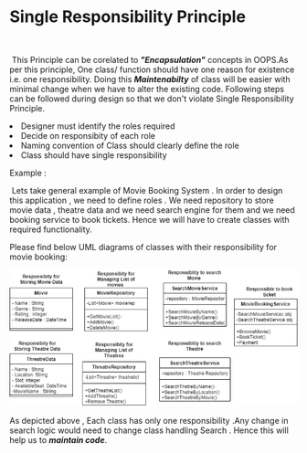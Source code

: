 # Single Responsibility Principle
​	

​			This Principle can be corelated to <strong><em>"Encapsulation"</em></strong> concepts in OOPS.As per this principle, One class/ function should have one reason for existence i.e. one responsibility. Doing this  <strong><em>Maintenabilty</em></strong> of class will be easier with minimal change when we have to alter the existing code. Following steps can be followed during design so that we don't violate Single Responsibility Principle.

><ul>
  <li>Designer must identify the roles required</li>
  <li>Decide on responsibity of each role</li>
    <li>Naming convention of Class should clearly define the role</li>
    <li>Class should have single responsibility </li>
    </ul>

  Example : 

​	 		Lets take general example of Movie Booking System . In order to design this application , we need to  define roles . We need repository to store movie data , theatre data  and we need search engine for them and we need booking service to book tickets. Hence we will have to create classes with required functionality.

Please find below UML diagrams of classes with their responsibility for movie booking: 

![](Images\SRP_ClassesWithResponsibility.png)





As depicted above , Each class has only one responsibility .Any change in search logic would need to change class handling Search . Hence this will help us to ***maintain code***.

